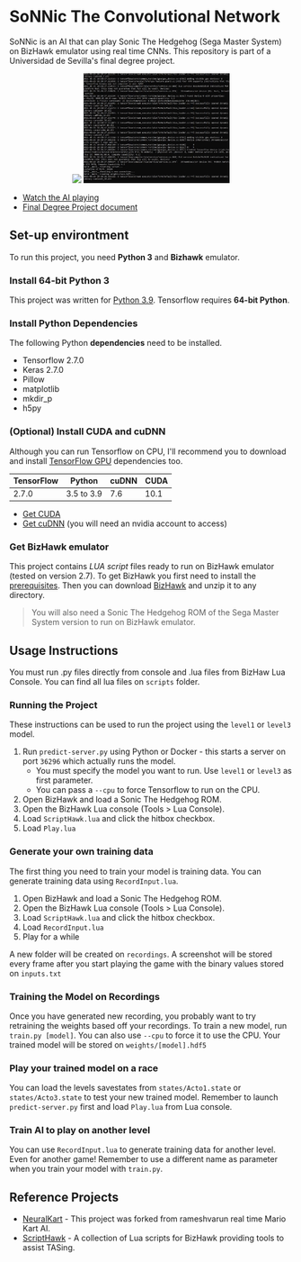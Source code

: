 # SoNNic The Convolutional Network
SoNNic is an AI that can play Sonic The Hedgehog (Sega Master System) on BizHawk emulator using real time CNNs.
This repository is part of a Universidad de Sevilla's final degree project.

<p align="center">
  <img src="./demo.gif"/ width="260"> 
  <img src="./predict.gif"/ width="260">
</p>

- [Watch the AI playing](https://www.youtube.com/watch?v=Sx6vTaZBBg0)
- [Final Degree Project document](https://drive.google.com/)

## Set-up environtment

To run this project, you need **Python 3** and **Bizhawk** emulator.

### Install 64-bit Python 3
This project was written for [Python 3.9](https://www.python.org/ftp/python/3.9.7/python-3.9.7-amd64.exe). Tensorflow requires **64-bit Python**.

### Install Python Dependencies
The following Python **dependencies** need to be installed.

- Tensorflow 2.7.0
- Keras 2.7.0
- Pillow
- matplotlib
- mkdir_p
- h5py

### (Optional) Install CUDA and cuDNN
Although you can run Tensorflow on CPU, I'll recommend you to download and install [TensorFlow GPU](https://www.tensorflow.org/install/gpu) dependencies too.

|TensorFlow|Python|cuDNN|CUDA|
|----------|------|-----|----|
|2.7.0|3.5 to 3.9|7.6|10.1|

- [Get CUDA](https://developer.nvidia.com/cuda-toolkit-archive)
- [Get cuDNN](https://developer.nvidia.com/rdp/cudnn-archive) (you will need an nvidia account to access)

### Get BizHawk emulator

This project contains *LUA script* files ready to run on BizHawk emulator (tested on version 2.7). To get BizHawk you first need to install the [prerequisites](https://github.com/TASVideos/BizHawk-Prereqs/releases/tag/2.4.8_1). Then you can download [BizHawk](https://github.com/TASEmulators/BizHawk/releases/tag/2.7) and unzip it to any directory.

>You will also need a Sonic The Hedgehog ROM of the Sega Master System version to run on BizHawk emulator.

## Usage Instructions
You must run .py files directly from console and .lua files from BizHaw Lua Console. You can find all lua files on `scripts` folder.

### Running the Project
These instructions can be used to run the project using the `level1` or `level3` model.

1. Run `predict-server.py` using Python or Docker - this starts a server on port `36296` which actually runs the model.
    - You must specify the model you want to run. Use `level1` or `level3` as first parameter.
    - You can pass a `--cpu` to force Tensorflow to run on the CPU.
2. Open BizHawk and load a Sonic The Hedgehog ROM.
3. Open the BizHawk Lua console (Tools > Lua Console).
4. Load `ScriptHawk.lua` and click the hitbox checkbox.
5. Load `Play.lua`

### Generate your own training data
The first thing you need to train your model is training data. You can generate training data using `RecordInput.lua`.
1. Open BizHawk and load a Sonic The Hedgehog ROM.
2. Open the BizHawk Lua console (Tools > Lua Console).
4. Load `ScriptHawk.lua` and click the hitbox checkbox.
3. Load `RecordInput.lua`
4. Play for a while

A new folder will be created on `recordings`. A screenshot will be stored every frame after you start playing the game with the binary values stored on `inputs.txt`

### Training the Model on Recordings
Once you have generated new recording, you probably want to try retraining the weights based off your recordings. To train a new model, run `train.py [model]`. You can also use `--cpu` to force it to use the CPU. Your trained model will be stored on `weights/[model].hdf5`

### Play your trained model on a race
You can load the levels savestates from `states/Acto1.state` or `states/Acto3.state` to test your new trained model.
Remember to launch `predict-server.py` first and load `Play.lua` from Lua console.

### Train AI to play on another level
You can use `RecordInput.lua` to generate training data for another level. Even for another game!
Remember to use a different name as parameter when you train your model with `train.py`.

## Reference Projects
- [NeuralKart](https://github.com/rameshvarun/NeuralKart) - This project was forked from rameshvarun real time Mario Kart AI.
- [ScriptHawk](https://github.com/isotarge/ScriptHawk) - A collection of Lua scripts for BizHawk providing tools to assist TASing.
